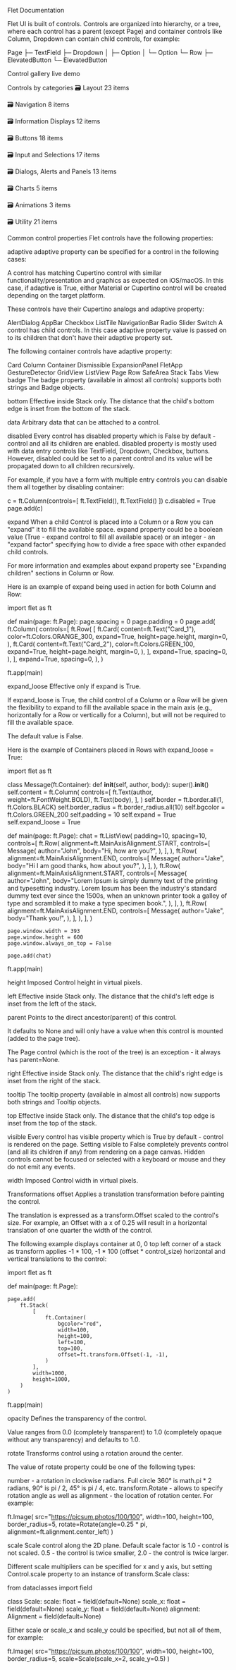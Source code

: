 Flet Documentation

Flet UI is built of controls. Controls are organized into hierarchy, or a tree, where each control has a parent (except Page) and container controls like Column, Dropdown can contain child controls, for example:

Page
 ├─ TextField
 ├─ Dropdown
 │   ├─ Option
 │   └─ Option
 └─ Row
     ├─ ElevatedButton
     └─ ElevatedButton

Control gallery live demo

Controls by categories
🗃️ Layout
23 items

🗃️ Navigation
8 items

🗃️ Information Displays
12 items

🗃️ Buttons
18 items

🗃️ Input and Selections
17 items

🗃️ Dialogs, Alerts and Panels
13 items

🗃️ Charts
5 items

🗃️ Animations
3 items

🗃️ Utility
21 items

Common control properties
Flet controls have the following properties:

adaptive
adaptive property can be specified for a control in the following cases:

A control has matching Cupertino control with similar functionality/presentation and graphics as expected on iOS/macOS. In this case, if adaptive is True, either Material or Cupertino control will be created depending on the target platform.

These controls have their Cupertino analogs and adaptive property:

AlertDialog
AppBar
Checkbox
ListTile
NavigationBar
Radio
Slider
Switch
A control has child controls. In this case adaptive property value is passed on to its children that don't have their adaptive property set.

The following container controls have adaptive property:

Card
Column
Container
Dismissible
ExpansionPanel
FletApp
GestureDetector
GridView
ListView
Page
Row
SafeArea
Stack
Tabs
View
badge
The badge property (available in almost all controls) supports both strings and Badge objects.

bottom
Effective inside Stack only. The distance that the child's bottom edge is inset from the bottom of the stack.

data
Arbitrary data that can be attached to a control.

disabled
Every control has disabled property which is False by default - control and all its children are enabled. disabled property is mostly used with data entry controls like TextField, Dropdown, Checkbox, buttons. However, disabled could be set to a parent control and its value will be propagated down to all children recursively.

For example, if you have a form with multiple entry controls you can disable them all together by disabling container:

c = ft.Column(controls=[
    ft.TextField(),
    ft.TextField()
])
c.disabled = True
page.add(c)

expand
When a child Control is placed into a Column or a Row you can "expand" it to fill the available space. expand property could be a boolean value (True - expand control to fill all available space) or an integer - an "expand factor" specifying how to divide a free space with other expanded child controls.

For more information and examples about expand property see "Expanding children" sections in Column or Row.

Here is an example of expand being used in action for both Column and Row:

import flet as ft

def main(page: ft.Page):
    page.spacing = 0
    page.padding = 0
    page.add(
        ft.Column(
            controls=[
                ft.Row(
                    [
                        ft.Card(
                            content=ft.Text("Card_1"),
                            color=ft.Colors.ORANGE_300,
                            expand=True,
                            height=page.height,
                            margin=0,
                        ),
                        ft.Card(
                            content=ft.Text("Card_2"),
                            color=ft.Colors.GREEN_100,
                            expand=True,
                            height=page.height,
                            margin=0,
                        ),
                    ],
                    expand=True,
                    spacing=0,
                ),
            ],
            expand=True,
            spacing=0,
        ),
    )

ft.app(main)

expand_loose
Effective only if expand is True.

If expand_loose is True, the child control of a Column or a Row will be given the flexibility to expand to fill the available space in the main axis (e.g., horizontally for a Row or vertically for a Column), but will not be required to fill the available space.

The default value is False.

Here is the example of Containers placed in Rows with expand_loose = True:

import flet as ft


class Message(ft.Container):
    def __init__(self, author, body):
        super().__init__()
        self.content = ft.Column(
            controls=[
                ft.Text(author, weight=ft.FontWeight.BOLD),
                ft.Text(body),
            ],
        )
        self.border = ft.border.all(1, ft.Colors.BLACK)
        self.border_radius = ft.border_radius.all(10)
        self.bgcolor = ft.Colors.GREEN_200
        self.padding = 10
        self.expand = True
        self.expand_loose = True


def main(page: ft.Page):
    chat = ft.ListView(
        padding=10,
        spacing=10,
        controls=[
            ft.Row(
                alignment=ft.MainAxisAlignment.START,
                controls=[
                    Message(
                        author="John",
                        body="Hi, how are you?",
                    ),
                ],
            ),
            ft.Row(
                alignment=ft.MainAxisAlignment.END,
                controls=[
                    Message(
                        author="Jake",
                        body="Hi I am good thanks, how about you?",
                    ),
                ],
            ),
            ft.Row(
                alignment=ft.MainAxisAlignment.START,
                controls=[
                    Message(
                        author="John",
                        body="Lorem Ipsum is simply dummy text of the printing and typesetting industry. Lorem Ipsum has been the industry's standard dummy text ever since the 1500s, when an unknown printer took a galley of type and scrambled it to make a type specimen book.",
                    ),
                ],
            ),
            ft.Row(
                alignment=ft.MainAxisAlignment.END,
                controls=[
                    Message(
                        author="Jake",
                        body="Thank you!",
                    ),
                ],
            ),
        ],
    )

    page.window.width = 393
    page.window.height = 600
    page.window.always_on_top = False

    page.add(chat)


ft.app(main)




height
Imposed Control height in virtual pixels.

left
Effective inside Stack only. The distance that the child's left edge is inset from the left of the stack.

parent
Points to the direct ancestor(parent) of this control.

It defaults to None and will only have a value when this control is mounted (added to the page tree).

The Page control (which is the root of the tree) is an exception - it always has parent=None.

right
Effective inside Stack only. The distance that the child's right edge is inset from the right of the stack.

tooltip
The tooltip property (available in almost all controls) now supports both strings and Tooltip objects.

top
Effective inside Stack only. The distance that the child's top edge is inset from the top of the stack.

visible
Every control has visible property which is True by default - control is rendered on the page. Setting visible to False completely prevents control (and all its children if any) from rendering on a page canvas. Hidden controls cannot be focused or selected with a keyboard or mouse and they do not emit any events.

width
Imposed Control width in virtual pixels.

Transformations
offset
Applies a translation transformation before painting the control.

The translation is expressed as a transform.Offset scaled to the control's size. For example, an Offset with a x of 0.25 will result in a horizontal translation of one quarter the width of the control.

The following example displays container at 0, 0 top left corner of a stack as transform applies -1 * 100, -1 * 100 (offset * control_size) horizontal and vertical translations to the control:

import flet as ft

def main(page: ft.Page):

    page.add(
        ft.Stack(
            [
                ft.Container(
                    bgcolor="red",
                    width=100,
                    height=100,
                    left=100,
                    top=100,
                    offset=ft.transform.Offset(-1, -1),
                )
            ],
            width=1000,
            height=1000,
        )
    )

ft.app(main)

opacity
Defines the transparency of the control.

Value ranges from 0.0 (completely transparent) to 1.0 (completely opaque without any transparency) and defaults to 1.0.

rotate
Transforms control using a rotation around the center.

The value of rotate property could be one of the following types:

number - a rotation in clockwise radians. Full circle 360° is math.pi * 2 radians, 90° is pi / 2, 45° is pi / 4, etc.
transform.Rotate - allows to specify rotation angle as well as alignment - the location of rotation center.
For example:

ft.Image(
    src="https://picsum.photos/100/100",
    width=100,
    height=100,
    border_radius=5,
    rotate=Rotate(angle=0.25 * pi, alignment=ft.alignment.center_left)
)


scale
Scale control along the 2D plane. Default scale factor is 1.0 - control is not scaled. 0.5 - the control is twice smaller, 2.0 - the control is twice larger.

Different scale multipliers can be specified for x and y axis, but setting Control.scale property to an instance of transform.Scale class:

from dataclasses import field

class Scale:
    scale: float = field(default=None)
    scale_x: float = field(default=None)
    scale_y: float = field(default=None)
    alignment: Alignment = field(default=None)

Either scale or scale_x and scale_y could be specified, but not all of them, for example:

ft.Image(
    src="https://picsum.photos/100/100",
    width=100,
    height=100,
    border_radius=5,
    scale=Scale(scale_x=2, scale_y=0.5)
)

